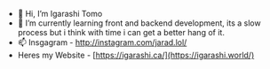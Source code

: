 - 👋 Hi, I’m Igarashi Tomo
- 🌱 I’m currently learning front and backend development,
  its a slow process but i think with time i can get a better hang of it.
- 📫 Insgagram - http://instagram.com/jarad.lol/
- Heres my Website - [https://igarashi.ca/](https://igarashi.world/)

<!---
IgarashiJarad/IgarashiJarad is a ✨ special ✨ repository because its `README.md` (this file) appears on your GitHub profile.
You can click the Preview link to take a look at your changes.
--->
